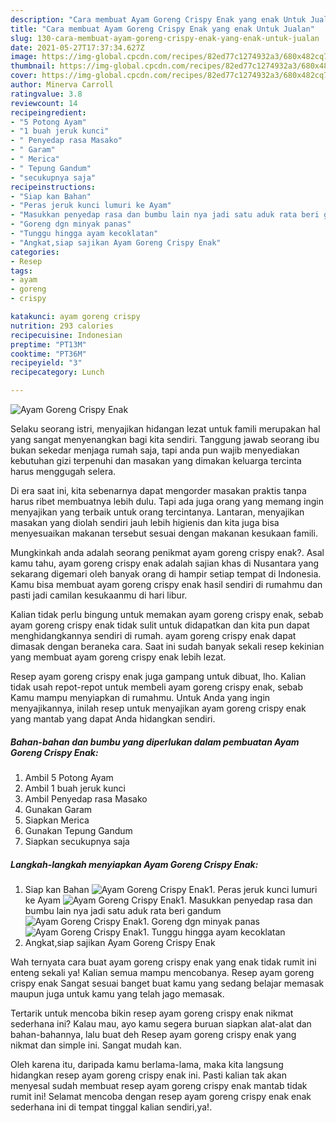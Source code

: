 ```yaml
---
description: "Cara membuat Ayam Goreng Crispy Enak yang enak Untuk Jualan"
title: "Cara membuat Ayam Goreng Crispy Enak yang enak Untuk Jualan"
slug: 130-cara-membuat-ayam-goreng-crispy-enak-yang-enak-untuk-jualan
date: 2021-05-27T17:37:34.627Z
image: https://img-global.cpcdn.com/recipes/82ed77c1274932a3/680x482cq70/ayam-goreng-crispy-enak-foto-resep-utama.jpg
thumbnail: https://img-global.cpcdn.com/recipes/82ed77c1274932a3/680x482cq70/ayam-goreng-crispy-enak-foto-resep-utama.jpg
cover: https://img-global.cpcdn.com/recipes/82ed77c1274932a3/680x482cq70/ayam-goreng-crispy-enak-foto-resep-utama.jpg
author: Minerva Carroll
ratingvalue: 3.8
reviewcount: 14
recipeingredient:
- "5 Potong Ayam"
- "1 buah jeruk kunci"
- " Penyedap rasa Masako"
- " Garam"
- " Merica"
- " Tepung Gandum"
- "secukupnya saja"
recipeinstructions:
- "Siap kan Bahan"
- "Peras jeruk kunci lumuri ke Ayam"
- "Masukkan penyedap rasa dan bumbu lain nya jadi satu aduk rata beri gandum"
- "Goreng dgn minyak panas"
- "Tunggu hingga ayam kecoklatan"
- "Angkat,siap sajikan Ayam Goreng Crispy Enak"
categories:
- Resep
tags:
- ayam
- goreng
- crispy

katakunci: ayam goreng crispy 
nutrition: 293 calories
recipecuisine: Indonesian
preptime: "PT13M"
cooktime: "PT36M"
recipeyield: "3"
recipecategory: Lunch

---
```



![Ayam Goreng Crispy Enak](https://img-global.cpcdn.com/recipes/82ed77c1274932a3/680x482cq70/ayam-goreng-crispy-enak-foto-resep-utama.jpg)

Selaku seorang istri, menyajikan hidangan lezat untuk famili merupakan hal yang sangat menyenangkan bagi kita sendiri. Tanggung jawab seorang ibu bukan sekedar menjaga rumah saja, tapi anda pun wajib menyediakan kebutuhan gizi terpenuhi dan masakan yang dimakan keluarga tercinta harus menggugah selera.

Di era  saat ini, kita sebenarnya dapat mengorder masakan praktis tanpa harus ribet membuatnya lebih dulu. Tapi ada juga orang yang memang ingin menyajikan yang terbaik untuk orang tercintanya. Lantaran, menyajikan masakan yang diolah sendiri jauh lebih higienis dan kita juga bisa menyesuaikan makanan tersebut sesuai dengan makanan kesukaan famili. 



Mungkinkah anda adalah seorang penikmat ayam goreng crispy enak?. Asal kamu tahu, ayam goreng crispy enak adalah sajian khas di Nusantara yang sekarang digemari oleh banyak orang di hampir setiap tempat di Indonesia. Kamu bisa membuat ayam goreng crispy enak hasil sendiri di rumahmu dan pasti jadi camilan kesukaanmu di hari libur.

Kalian tidak perlu bingung untuk memakan ayam goreng crispy enak, sebab ayam goreng crispy enak tidak sulit untuk didapatkan dan kita pun dapat menghidangkannya sendiri di rumah. ayam goreng crispy enak dapat dimasak dengan beraneka cara. Saat ini sudah banyak sekali resep kekinian yang membuat ayam goreng crispy enak lebih lezat.

Resep ayam goreng crispy enak juga gampang untuk dibuat, lho. Kalian tidak usah repot-repot untuk membeli ayam goreng crispy enak, sebab Kamu mampu menyiapkan di rumahmu. Untuk Anda yang ingin menyajikannya, inilah resep untuk menyajikan ayam goreng crispy enak yang mantab yang dapat Anda hidangkan sendiri.

<!--inarticleads1-->

##### Bahan-bahan dan bumbu yang diperlukan dalam pembuatan Ayam Goreng Crispy Enak:

1. Ambil 5 Potong Ayam
1. Ambil 1 buah jeruk kunci
1. Ambil  Penyedap rasa Masako
1. Gunakan  Garam
1. Siapkan  Merica
1. Gunakan  Tepung Gandum
1. Siapkan secukupnya saja




<!--inarticleads2-->

##### Langkah-langkah menyiapkan Ayam Goreng Crispy Enak:

1. Siap kan Bahan
<img src="https://img-global.cpcdn.com/steps/b0a1ed38427e4677/160x128cq70/ayam-goreng-crispy-enak-langkah-memasak-1-foto.jpg" alt="Ayam Goreng Crispy Enak">1. Peras jeruk kunci lumuri ke Ayam
<img src="https://img-global.cpcdn.com/steps/33ef9f41b345dd52/160x128cq70/ayam-goreng-crispy-enak-langkah-memasak-2-foto.jpg" alt="Ayam Goreng Crispy Enak">1. Masukkan penyedap rasa dan bumbu lain nya jadi satu aduk rata beri gandum
<img src="https://img-global.cpcdn.com/steps/df7d936e35b84ee2/160x128cq70/ayam-goreng-crispy-enak-langkah-memasak-3-foto.jpg" alt="Ayam Goreng Crispy Enak">1. Goreng dgn minyak panas
<img src="https://img-global.cpcdn.com/steps/4b918580570ef08c/160x128cq70/ayam-goreng-crispy-enak-langkah-memasak-4-foto.jpg" alt="Ayam Goreng Crispy Enak">1. Tunggu hingga ayam kecoklatan
1. Angkat,siap sajikan Ayam Goreng Crispy Enak




Wah ternyata cara buat ayam goreng crispy enak yang enak tidak rumit ini enteng sekali ya! Kalian semua mampu mencobanya. Resep ayam goreng crispy enak Sangat sesuai banget buat kamu yang sedang belajar memasak maupun juga untuk kamu yang telah jago memasak.

Tertarik untuk mencoba bikin resep ayam goreng crispy enak nikmat sederhana ini? Kalau mau, ayo kamu segera buruan siapkan alat-alat dan bahan-bahannya, lalu buat deh Resep ayam goreng crispy enak yang nikmat dan simple ini. Sangat mudah kan. 

Oleh karena itu, daripada kamu berlama-lama, maka kita langsung hidangkan resep ayam goreng crispy enak ini. Pasti kalian tak akan menyesal sudah membuat resep ayam goreng crispy enak mantab tidak rumit ini! Selamat mencoba dengan resep ayam goreng crispy enak enak sederhana ini di tempat tinggal kalian sendiri,ya!.

